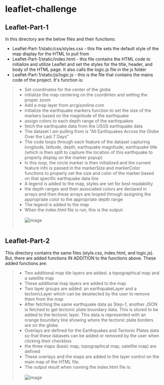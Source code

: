 # leaflet-challenge
## Leaflet-Part-1
In this directory are the below files and their functions:
  - Leaflet-Part-1/static/css/styles.css - this file sets the default style of the map display for the HTML to pull from
  - Leaflet-Part-1/static/index.html - this file contains the HTML code to initialize and utilize Leaflet and set the styles for the title, header, and body of the HTML page.  It also calls the logic.js file in the js folder
  - Leaflet-Part-1/static/js/logic.js - this is the file that contains the mains code of the project.  It's function is:
> - Set coordinates for the center of the globe
> - initialize the map centering on the coordintes and setting the proper zoom
> - Add a map layer from arcgisonline.com
> - initialize the earthquake markers function to set the size of the markers based on the magnitude of the earthquake
> - assign colors to each depth range of the earthquakes
> - fetch the earthquake data from the USGS earthquake data
> - The dataset I am pulling from is "All Earthquakes Across the Globe Over the Last 7 Days"
> - The code loops through each feature of the dataset capturing longitude, latitude, depth, earthquake magnitude, earthquake title (which is then split to capture the location of this earthquake to properly display on the marker popup)
> - In this loop, the circle marker is then initialized and the current feature info is passed in the markerSize and markerColor functions to properly set the size and color of the marker based on that specific earthquake data line
> - A legend is added to the map, styles are set for best readability
> - the depth ranges and their associated colors are declared in arrays and then these arrays are looped through assigning the appropriate color to the appropriate depth range
> - The legend is added to the map
> - When the index.html file is run, this is the output:<br><br>
> ![image](https://github.com/user-attachments/assets/6205f90f-da40-4759-98c6-eec3c6943ffe)<br><br>
## Leaflet-Part-2
This directory contains the same files (style.css, index.html, and logic.js).  But, there are added functions IN ADDITION to the functions above.  These added functions are:<br>
> - Two additional map tile layers are added: a topographical map and a satellite map
> - These additional map layers are added to the map
> - Two layer groups are added:  an earthquakeLayer and a tectonicLayer which can be deselected by the user to remove them from the map
> - After fetching the same earthquake data as Step-1, another JSON is fetched to get tectonic plate boundary data.  This is stored to be added to the tectonic layer.  This data is represented with an orange boundary line showing where the tectonic plate borders are on the globe.
> - Overlays are defined for the Earthquakes and Tectonic Plates data so that these datasets can be added or removed by the user when clicking their checkbox
> - the three maps (basic map, topographical map, satellite map) are defined
> - These overlays and the maps are added to the layer control on the main map of the HTML file.
> - The output result when running the index.html file is:<br><br>
> ![image](https://github.com/user-attachments/assets/b4b298d9-7b00-4e7a-a20a-abee95a95e52)

